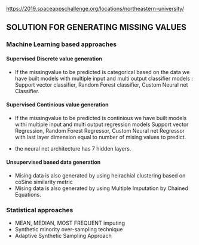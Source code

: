 https://2019.spaceappschallenge.org/locations/northeastern-university/

## SOLUTION FOR GENERATING MISSING VALUES

### Machine Learning based approaches

#### Supervised Discrete value generation
* If the missingvalue to be predicted is categorical based on the data we have built models with multiple input and multi output classifier models : Support vector classifier, Random Forest classifier, Custom Neural net Classifier.

#### Supervised Continious value generation
 * If the missingvalue to be predicted is continious we have built models withi multiple input and multi output regression models  Support vector Regression, Random Forest Regressor, Custom Neural net Regressor with last layer dimension equal to number of mising values to predict.
 
 * the neural net architecture has 7 hidden layers.
 #### Unsupervised based data generation
 * Mising data is also generated by using heirachial clustering based on coSine similarity metric
 *  Mising data is also generated by using Multiple Imputation by Chained Equations.
 
### Statistical approaches
* MEAN, MEDIAN, MOST FREQUENT imputing
* Synthetic minority over-sampling technique
* Adaptive Synthetic Sampling Approach
